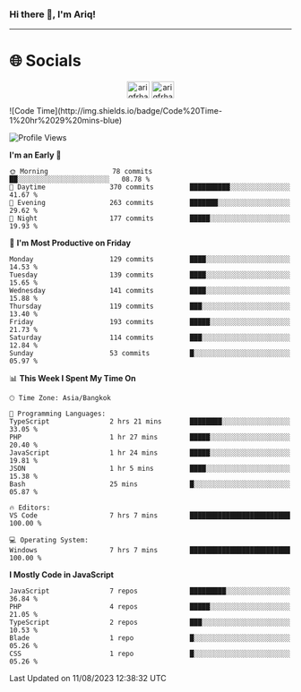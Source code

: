 ### Hi there 👋, I'm Ariq!
<hr>
<h1 align="">🌐 Socials</h1>
<p align="center">
<a href="https://www.linkedin.com/in/ariqfarhan/" target="blank"><img align="center" src="https://raw.githubusercontent.com/rahuldkjain/github-profile-readme-generator/master/src/images/icons/Social/linked-in-alt.svg" alt="ariqfrhan" height="30" width="40" /></a>
<a href="https://instagram.com/ariqfrhan" target="blank"><img align="center" src="https://raw.githubusercontent.com/rahuldkjain/github-profile-readme-generator/master/src/images/icons/Social/instagram.svg" alt="ariqfrhan" height="30" width="40" /></a>
</p>
<!--START_SECTION:waka-->
![Code Time](http://img.shields.io/badge/Code%20Time-1%20hr%2029%20mins-blue)

![Profile Views](http://img.shields.io/badge/Profile%20Views-67-blue)

**I'm an Early 🐤** 

```text
🌞 Morning                78 commits          ██░░░░░░░░░░░░░░░░░░░░░░░   08.78 % 
🌆 Daytime                370 commits         ██████████░░░░░░░░░░░░░░░   41.67 % 
🌃 Evening                263 commits         ███████░░░░░░░░░░░░░░░░░░   29.62 % 
🌙 Night                  177 commits         █████░░░░░░░░░░░░░░░░░░░░   19.93 % 
```
📅 **I'm Most Productive on Friday** 

```text
Monday                   129 commits         ████░░░░░░░░░░░░░░░░░░░░░   14.53 % 
Tuesday                  139 commits         ████░░░░░░░░░░░░░░░░░░░░░   15.65 % 
Wednesday                141 commits         ████░░░░░░░░░░░░░░░░░░░░░   15.88 % 
Thursday                 119 commits         ███░░░░░░░░░░░░░░░░░░░░░░   13.40 % 
Friday                   193 commits         █████░░░░░░░░░░░░░░░░░░░░   21.73 % 
Saturday                 114 commits         ███░░░░░░░░░░░░░░░░░░░░░░   12.84 % 
Sunday                   53 commits          █░░░░░░░░░░░░░░░░░░░░░░░░   05.97 % 
```


📊 **This Week I Spent My Time On** 

```text
🕑︎ Time Zone: Asia/Bangkok

💬 Programming Languages: 
TypeScript               2 hrs 21 mins       ████████░░░░░░░░░░░░░░░░░   33.05 % 
PHP                      1 hr 27 mins        █████░░░░░░░░░░░░░░░░░░░░   20.40 % 
JavaScript               1 hr 24 mins        █████░░░░░░░░░░░░░░░░░░░░   19.81 % 
JSON                     1 hr 5 mins         ████░░░░░░░░░░░░░░░░░░░░░   15.38 % 
Bash                     25 mins             █░░░░░░░░░░░░░░░░░░░░░░░░   05.87 % 

🔥 Editors: 
VS Code                  7 hrs 7 mins        █████████████████████████   100.00 % 

💻 Operating System: 
Windows                  7 hrs 7 mins        █████████████████████████   100.00 % 
```

**I Mostly Code in JavaScript** 

```text
JavaScript               7 repos             █████████░░░░░░░░░░░░░░░░   36.84 % 
PHP                      4 repos             █████░░░░░░░░░░░░░░░░░░░░   21.05 % 
TypeScript               2 repos             ███░░░░░░░░░░░░░░░░░░░░░░   10.53 % 
Blade                    1 repo              █░░░░░░░░░░░░░░░░░░░░░░░░   05.26 % 
CSS                      1 repo              █░░░░░░░░░░░░░░░░░░░░░░░░   05.26 % 
```




 Last Updated on 11/08/2023 12:38:32 UTC
<!--END_SECTION:waka-->
